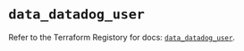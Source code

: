 # `data_datadog_user`

Refer to the Terraform Registory for docs: [`data_datadog_user`](https://registry.terraform.io/providers/datadog/datadog/3.23.0/docs/data-sources/user).
